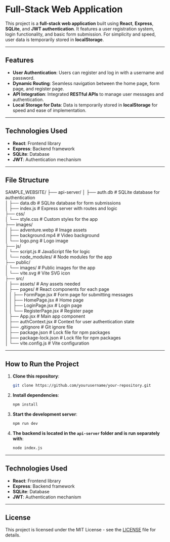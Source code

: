 # Full-Stack Web Application

This project is a **full-stack web application** built using **React**, **Express**, **SQLite**, and **JWT authentication**. It features a user registration system, login functionality, and basic form submission. For simplicity and speed, user data is temporarily stored in **localStorage**.

---

## Features

- **User Authentication**: Users can register and log in with a username and password.
- **Dynamic Routing**: Seamless navigation between the home page, form page, and register page.
- **API Integration**: Integrated **RESTful APIs** to manage user messages and authentication.
- **Local Storage for Data**: Data is temporarily stored in **localStorage** for speed and ease of implementation.

---

## Technologies Used

- **React**: Frontend library
- **Express**: Backend framework
- **SQLite**: Database
- **JWT**: Authentication mechanism

---

## File Structure
SAMPLE_WEBSITE/
├── api-server/
│   ├── auth.db       # SQLite database for authentication <br/>
│   ├── data.db       # SQLite database for form submissions <br/>
│   ├── index.js      # Express server with routes and logic<br/>
├── css/<br/>
│   └── style.css     # Custom styles for the app<br/>
├── images/<br/>
│   ├── adventure.webp # Image assets<br/>
│   ├── background.mp4 # Video background<br/>
│   └── logo.png       # Logo image<br/>
├── js/<br/>
│   └── script.js      # JavaScript file for logic<br/>
│   └── node_modules/  # Node modules for the app<br/>
├── public/<br/>
│   └── images/        # Public images for the app<br/>
│   └── vite.svg       # Vite SVG icon<br/>
├── src/<br/>
│   ├── assets/        # Any assets needed<br/>
│   ├── pages/         # React components for each page<br/>
│   │   ├── FormPage.jsx # Form page for submitting messages<br/>
│   │   ├── HomePage.jsx # Home page<br/>
│   │   ├── LoginPage.jsx # Login page<br/>
│   │   └── RegisterPage.jsx # Register page<br/>
│   ├── App.jsx         # Main app component<br/>
│   ├── authContext.jsx # Context for user authentication state<br/>
│   ├── .gitignore      # Git ignore file<br/>
│   ├── package.json    # Lock file for npm packages<br/>
│   ├── package-lock.json # Lock file for npm packages<br/>
│   └── vite.config.js  # Vite configuration<br/>

---

## How to Run the Project

1. **Clone this repository**:

    ```bash
    git clone https://github.com/yourusername/your-repository.git
    ```

2. **Install dependencies**:

    ```bash
    npm install
    ```

3. **Start the development server**:

    ```bash
    npm run dev
    ```

4. **The backend is located in the `api-server` folder and is run separately with**:

    ```bash
    node index.js
    ```

---

## Technologies Used

- **React**: Frontend library
- **Express**: Backend framework
- **SQLite**: Database
- **JWT**: Authentication mechanism

---

## License

This project is licensed under the MIT License - see the [LICENSE](LICENSE) file for details.

